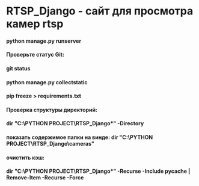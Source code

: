# RTSP_Django - сайт для просмотра камер rtsp
#### python manage.py runserver
#### Проверьте статус Git:
#### git status
#### python manage.py collectstatic
#### pip freeze > requirements.txt
#### Проверка структуры директорий:
#### dir "C:\PYTHON PROJECT\RTSP_Django\*" -Directory
#### показать содержимое папки на винде: dir "C:\PYTHON PROJECT\RTSP_Django\cameras"
#### очистить кэш:
#### dir "C:\PYTHON PROJECT\RTSP_Django\*" -Recurse -Include __pycache__ | Remove-Item -Recurse -Force